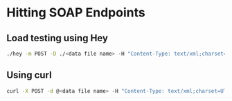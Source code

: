 # Hitting SOAP Endpoints

## Load testing using Hey

```bash
./hey -m POST -D ./<data file name> -H "Content-Type: text/xml;charset=UTF-8" -H "SOAPAction: <endpoint being hit>" -t 0 -n 50 -c 5 <url>
```

## Using curl

```bash
curl -X POST -d @<data file name> -H "Content-Type: text/xml;charset=UTF-8" -H "SOAPAction: <endpoint being hit>" <url>
```
